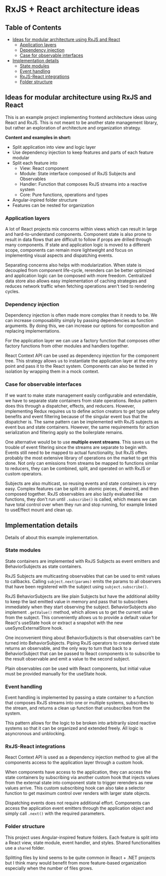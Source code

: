 # RxJS + React architecture ideas

## Table of Contents

- [Ideas for modular architecture using RxJS and React](#ideas-for-modular-architecture-using-rxjs-and-react)
  - [Application layers](#application-layers)
  - [Dependency injection](#dependency-injection)
  - [Case for observable interfaces](#case-for-observable-interfaces)
- [Implementation details](#implementation-details)
  - [State modules](#state-modules)
  - [Event handling](#event-handling)
  - [RxJS-React integrations](#rxjs-react-integrations)
  - [Folder structure](#folder-structure)

## Ideas for modular architecture using RxJS and React

This is an example project implementing frontend architecture ideas using React and RxJS. This is not meant to be another state management library, but rather an exploration of architecture and organization strategy.

**Content and examples in short:**

- Split application into view and logic layer
- Use dependency injection to keep features and parts of each feature modular
- Split each feature into
  - View: React component
  - Module: State interface composed of RxJS Subjects and Observables
  - Handler: Function that composes RxJS streams into a reactive system
  - Core: Pure functions, operations and types
- Angular-inpired folder structure
- Features can be nested for organization

### Application layers

A lot of React projects mix concerns within views which can result in large and hard-to-understand components. Component state is also prone to result in data flows that are difficult to follow if props are drilled through many components. If state and application logic is moved to a different scope, components can remain more lightweight and focus on implementing visual aspects and dispatching events.

Separating concerns also helps with modularization. When state is decoupled from component life-cycle, rerenders can be better optimized and application logic can be composed with more freedom. Centralized data store also allows easy implementation of caching strategies and reduces network traffic when fetching operations aren't tied to rendering cycles.

### Dependency injection

Dependency injection is often made more complex than it needs to be. We can increase composability simply by passing dependencies as function arguments. By doing this, we can increase our options for composition and replacing implementations.

For the application layer we can use a factory function that composes other factory functions from other modules and handlers together.

React Context API can be used as dependency injection for the component tree. This strategy allows us to instantiate the application layer at the entry point and pass it to the React system. Components can also be tested in isolation by wrapping them in a mock context.

### Case for observable interfaces

If we want to make state management easily configurable and extendable, we have to separate state containers from state operations. Redux pattern does this through a dispatcher, effects, and reducers. However, implementing Redux requires us to define action creators to get type safety benefits and event filtering because of the singular event bus that the dispatcher is. The same pattern can be implemented with RxJS subjects as event bus and state containers. However, the same requirements for action serialization and filtering apply so the boilerplate remains.

One alternative would be to use **multiple event streams**. This saves us the trouble of event filtering since the streams are separate to begin with. Events still need to be mapped to actual functionality, but RxJS offers probably the most extensive library of operations on the market to get this done. Not only can emissions from streams be mapped to functions similar to reducers, they can be combined, split, and operated on with RxJS or custom operators.

Subjects are also multicast, so reusing events and state containers is very easy. Complex features can be split into atomic pieces, if desired, and then composed together. RxJS observables are also lazily evaluated like functions, they don't run until `.subscribe()` is called, which means we can have total control over when they run and stop running, for example linked to useEffect mount and clean up.

## Implementation details

Details of about this example implementation.

### State modules

State containers are implemented with RxJS Subjects as event emitters and BehaviorSubjects as state containers.

RxJS Subjects are multicasting observables that can be used to emit values to callbacks. Calling `subject.next(params)` emits the params to all observers that have been registered with the subject using `subject.subscribe()`.

RxJS BehaviorSubjects are like plain Subjects but have the additional ability to keep the last emitted value in memory and pass that to subscribers immediately when they start observing the subject. BehaviorSubjects also implement `.getValue()` method, which allows us to get the current value from the subject. This conveniently allows us to provide a default value for React's useState hook or extract a snapshot with the new useSyncExternalStore hook.

One inconvenient thing about BehaviorSubjects is that observables can't be turned into BehaviorSubjects. Piping RxJS operators to create derived state returns an observable, and the only way to turn that back to a BehaviorSubject that can be passed to React components is to subscribe to the result observable and emit a value to the second subject.

Plain observables _can_ be used with React components, but initial value must be provided manually for the useState hook.

### Event handling

Event handling is implemented by passing a state container to a function that composes RxJS streams into one or multiple systems, subscribes to the stream, and returns a clean up function that unsubscribes from the system.

This pattern allows for the logic to be broken into arbitrarily sized reactive systems so that it can be organized and extended freely. All logic is asyncronous and unblocking.

### RxJS-React integrations

React Context API is used as a dependency injection method to give all the components access to the application layer through a custom hook.

When components have access to the application, they can access the state containers by subscribing via another custom hook that injects values from the external state into component state to trigger rerenders as new values arrive. This custom subscribing hook can also take a selector function to get maximum control over renders with larger state objects.

Dispatching events does not require additional effort. Components can access the application event emitters through the application object and simply call `.next()` with the required parameters.

### Folder structure

This project uses Angular-inspired feature folders. Each feature is split into a React view, state module, event handler, and styles. Shared functionalities use a `shared` folder.

Splitting files by kind seems to be quite common in React + .NET projects but I think many would benefit from more feature-based organization especially when the number of files grows.
